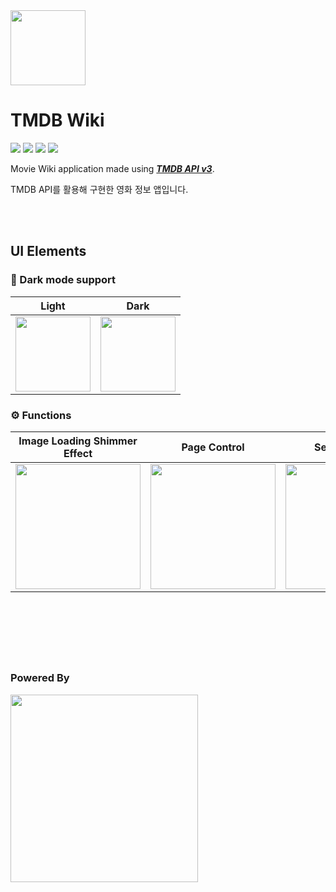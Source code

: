 
<img src="https://user-images.githubusercontent.com/88357373/236659649-c7d0a639-b792-4d78-99c0-9fdce3fbdbf2.png" width="120"/>

# TMDB Wiki
<img src="https://img.shields.io/badge/swift-5.0-orange"/> <img src="https://img.shields.io/badge/No_ThirdParty-green"/> <img src="https://img.shields.io/badge/Clean%20Architecture-blue"/> <img src="https://img.shields.io/badge/MVVM-blueviolet"/>

Movie Wiki application made using [***TMDB API v3***](https://www.themoviedb.org/).

TMDB API를 활용해 구현한 영화 정보 앱입니다.

</br>
</br>

## UI Elements
### 🔳 Dark mode support
|Light|Dark|
|-|-|
|<img src="https://user-images.githubusercontent.com/88357373/236660380-e344556e-7fce-4f6f-ba32-a5323d98f69b.png" width="120"/>|<img src="https://user-images.githubusercontent.com/88357373/236660392-f21c307b-a643-4c70-a3e7-e13a2b32f114.png" width="120"/>|

### ⚙️ Functions
|Image Loading Shimmer Effect|Page Control|Section Scroll|
|:-:|:-:|:-:|
|<img src="https://user-images.githubusercontent.com/88357373/236661164-cffd8c54-5323-48c1-9c6e-c9f37fc1910c.gif" width="200"/>|<img src="https://media.giphy.com/media/XhbQq2uMRVlj64VUSq/giphy.gif" width="200"/>|<img src="https://media.giphy.com/media/v1.Y2lkPTc5MGI3NjExZWNmOGQyYzYxNGU1YjZlZGMyNDU0NWQzZTA5ZWRhNDdmNWJjNmRmYiZlcD12MV9pbnRlcm5hbF9naWZzX2dpZklkJmN0PWc/zsBkwlIXbgWnTloCtn/giphy.gif" width="200"/>|

</br></br></br>
---
### Powered By 
<a href="https://www.themoviedb.org/">
<img src="https://www.themoviedb.org/assets/2/v4/logos/v2/blue_long_2-9665a76b1ae401a510ec1e0ca40ddcb3b0cfe45f1d51b77a308fea0845885648.svg" width="300"/>
</a>
